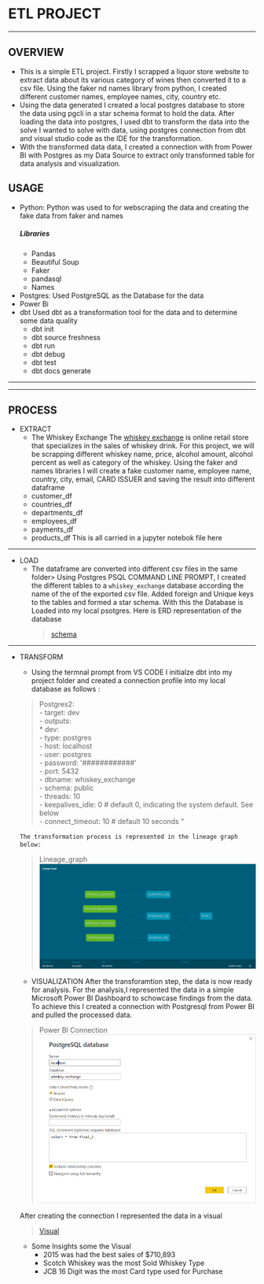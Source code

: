 # ETL PROJECT 
_______________________________________________________________
## OVERVIEW
- This is a simple ETL project. Firstly I scrapped a liquor store website to extract data about its various category of wines then converted it to a csv file. Using the faker nd names library from python, I created different customer names, employee names, city, country etc. 
- Using the data generated I created a local postgres database to store the data using pgcli in a star schema format to hold the data. After loading the data into postgres, I used dbt to transform the data into the solve  I wanted to solve with data, using postgres connection from dbt and visual studio code as the IDE for the transformation. 
- With the transformed data data, I created a connection with from Power BI with Postgres as my Data Source to extract only transformed table for data analysis and visualization.

## USAGE
 - Python:
    Python was used to for webscraping the data and creating the fake data from faker and names
    ##### Libraries
    - Pandas
    - Beautiful Soup
    - Faker
    - pandasql
    - Names
 - Postgres:
    Used PostgreSQL as the Database for the data
 - Power Bi
 - dbt 
    Used dbt as a transformation tool for the data and to determine some data quality
    - dbt init
    - dbt source freshness
    - dbt run
    - dbt debug
    - dbt test
    - dbt docs generate
___________________________________________________________________
___________________________________________________________________

## PROCESS

 - EXTRACT
    - The Whiskey Exchange The [whiskey exchange](https://www.thewhiskyexchange.com/) is online retail store that specializes in the sales of whiskey drink. For this project, we will be scrapping different whiskey name, price, alcohol amount, alcohol percent as well as category of the whiskey. 
    Using the faker and names libraries I will create a fake customer name, employee name, country, city, email, CARD ISSUER and saving the result into different dataframe
     - customer_df
     - countries_df
     - departments_df
     - employees_df
     - payments_df
     - products_df
    This is all carried in a jupyter notebok file here
_________________________________________________________________________________________________________________________________________________________________________
 - LOAD
    - The dataframe are converted into different csv files in the same folder> Using Postgres PSQL COMMAND LINE PROMPT, I created the different tables to a `whiskey_exchange` database according the name of the of the exported csv file. Added foreign and Unique keys to the tables and formed a star schema. With this the Database is Loaded into my local psotgres. 
       Here is ERD representation of the database
       >[schema](https://github.com/jbassie/ETL-PROJECT/blob/main/_images/schmea.png) 

________________________________________________________________________________________________________________________________________________________________________

  - TRANSFORM
    - Using the termnal prompt from VS CODE I initialze dbt into my project folder and created a connection profile into my local database as follows :
    > Postgres2:<br/>
        - target: dev <br/>
        - outputs:<br/>
           * dev:<br/>
            - type: postgres<br/>
            - host: localhost<br/>
            - user: postgres<br/>
            - password: '############'<br/>
            - port: 5432<br/>
            - dbname: whiskey_exchange<br/>
            - schema: public<br/>
            - threads: 10<br/>
           -  keepalives_idle: 0 # default 0, indicating the system default. See below<br/>
            - connect_timeout: 10 # default 10 seconds "<br/>

        The transformation process is represented in the lineage graph below:
    > Lineage_graph
    ![Graph](https://github.com/jbassie/ETL-PROJECT/blob/main/_images/linear_graph.png)

    - VISUALIZATION
    After the transforamtion step, the data is now ready for analysis. For the analysis,I represented the data in a simple Microsoft Power BI Dashboard to schowcase findings from the data. To achieve this I created a connection with Postgresql from Power BI and pulled the processed data.
    > Power BI Connection
    ![PostgresCOnnection](https://github.com/jbassie/ETL-PROJECT/blob/main/_images/posgresconne.png)

    After creating the connection I represented the data in a visual
      >[Visual](https://github.com/jbassie/ETL-PROJECT/blob/main/_images/visual.png) 
   
      - Some Insights some the Visual
        - 2015 was had the best sales of $710,893<br/>
        - Scotch Whiskey was the most Sold Whiskey Type<br/>
        - JCB 16 Digit was the most Card type used for Purchase<br/>






